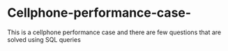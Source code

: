# Cellphone-performance-case-
This is a cellphone performance case and there are few questions that are solved using SQL queries 
